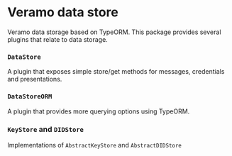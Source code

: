 # Veramo data store

Veramo data storage based on TypeORM.
This package provides several plugins that relate to data storage.

### `DataStore`
A plugin that exposes simple store/get methods for messages, credentials and presentations.

### `DataStoreORM`
A plugin that provides more querying options using TypeORM.

### `KeyStore` and `DIDStore`

Implementations of `AbstractKeyStore` and `AbstractDIDStore`

